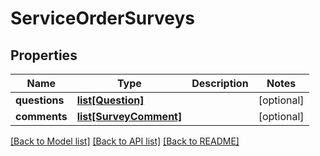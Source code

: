 # ServiceOrderSurveys

## Properties
Name | Type | Description | Notes
------------ | ------------- | ------------- | -------------
**questions** | [**list[Question]**](Question.md) |  | [optional] 
**comments** | [**list[SurveyComment]**](SurveyComment.md) |  | [optional] 

[[Back to Model list]](../README.md#documentation-for-models) [[Back to API list]](../README.md#documentation-for-api-endpoints) [[Back to README]](../README.md)

